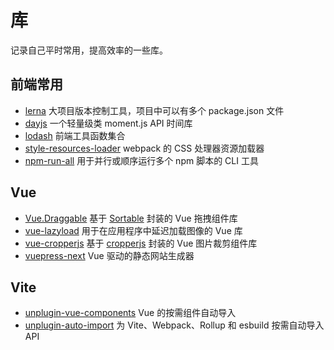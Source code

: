 # 库

记录自己平时常用，提高效率的一些库。

## 前端常用

- [lerna](https://github.com/lerna/lerna) 大项目版本控制工具，项目中可以有多个 package.json 文件
- [dayjs](https://github.com/iamkun/dayjs) 一个轻量级类 moment.js API 时间库
- [lodash](https://github.com/lodash/lodash) 前端工具函数集合
- [style-resources-loader](https://github.com/yenshih/style-resources-loader) webpack 的 CSS 处理器资源加载器
- [npm-run-all](https://github.com/mysticatea/npm-run-all) 用于并行或顺序运行多个 npm 脚本的 CLI 工具

## Vue

- [Vue.Draggable](https://github.com/SortableJS/Vue.Draggable) 基于 [Sortable](https://github.com/SortableJS/Sortable) 封装的 Vue 拖拽组件库
- [vue-lazyload](https://github.com/hilongjw/vue-lazyload) 用于在应用程序中延迟加载图像的 Vue 库
- [vue-cropperjs](https://github.com/Agontuk/vue-cropperjs) 基于 [cropperjs](https://github.com/fengyuanchen/cropperjs) 封装的 Vue 图片裁剪组件库
- [vuepress-next](https://github.com/vuepress/vuepress-next) Vue 驱动的静态网站生成器

## Vite

- [unplugin-vue-components](https://github.com/antfu/unplugin-vue-components) Vue 的按需组件自动导入
- [unplugin-auto-import](https://github.com/antfu/unplugin-auto-import) 为 Vite、Webpack、Rollup 和 esbuild 按需自动导入 API
